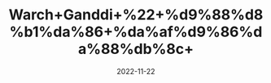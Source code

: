 ---
title: 'Warch+Ganddi+%22+%d9%88%d8%b1%da%86+%da%af%d9%86%da%88%db%8c+'
date: '2022-11-22' 
metatag: '' 
inventory: '0' 
draft: false 
# meta description 
shortDescripton: ''
description: 'Herbs+%d8%ac%da%91%db%8c+%d8%a8%d9%88%d9%b9%db%8c'
longdescription: ''
tags: ''
brand: ''
subCategory: ''
unit: '10 gm-Pk'
sellCount: '0'
featured: True
# product Price
price: '30.0'
# Product Short Description
shortDescription: ''
productID: '439463F8-3B4A-ED11-996A-005056B3A416'
type: 'products'
category: 'Herbs+%d8%ac%da%91%db%8c+%d8%a8%d9%88%d9%b9%db%8c' 
thumnailproduct: 'https://eraconnect.blob.core.windows.net/product-images/aminsaddiquidawakhana/9a7b8142-d533-46e4-ab86-3cbea4c3e7ab.webp' 
images:
  - image: 'https://eraconnect.blob.core.windows.net/product-images/aminsaddiquidawakhana/9a7b8142-d533-46e4-ab86-3cbea4c3e7ab.webp'  
Variants:
---